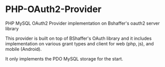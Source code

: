 # PHP-OAuth2-Provider
PHP MySQL OAuth2 Provider implementation on Bshaffer's oauth2 server library

This provider is built on top of BShaffer's OAuth library and it includes implementation on various grant types and client for web (php, js), and mobile (Android).

It only implements the PDO MySQL storage for the start.
